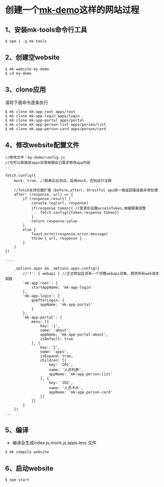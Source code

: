 # 创建一个<a href="https://ziaochina.github.io/mk-demo/" target="_blank">mk-demo</a>这样的网站过程

## 1、安装mk-tools命令行工具

```
$ npm i -g mk-tools
```


## 2、创建空website

```
$ mk website my-demo
$ cd my-demo
```

## 3、clone应用

请将下面命令逐条执行

```
$ mk clone mk-app-root apps/root
$ mk clone mk-app-login apps/login
$ mk clone mk-app-portal apps/portal
$ mk clone mk-app-person-list apps/person/list
$ mk clone mk-app-person-card apps/person/card
```

## 4、修改website配置文件

```
//修改文件：my-demo/config.js
//也可以直接进apps目录根据自己需求修改app内容
...

fetch.config({
	mock: true, //脱离后台测试，启用mock，否则这行注释

	//fetch支持切面扩展（before,after），对restful api统一做返回值或者异常处理
	after: (response, url) => {
		if (response.result) {
			console.log(url, response)
			if(response.token){ //登录后设置accessToken,根据需要调整
				fetch.config({token:response.token})
			}
			return response.value
		}
		else {
			Toast.error(response.error.message)
			throw { url, response }
		}
	}
})

....

	_options.apps && _options.apps.config({
		//'*': { webapi } //正式网站应该有一个完整webapi对象，提供所有web请求函数
		'mk-app-root': {
			startAppName: 'mk-app-login'
		},
		'mk-app-login': {
			goAfterLogin: {
				appName: 'mk-app-portal'
			}
		},
		'mk-app-portal': {
			menu: [{
				key: '1',
				name: 'about',
				appName: 'mk-app-portal-about',
				isDefault: true
			}, {
				key: '2',
				name: 'apps',
				isExpand: true,
				children: [{
					key: '201',
					name: '人员列表',
					appName: 'mk-app-person-list'
				}, {
					key: '202',
					name: '人员卡片',
					appName: 'mk-app-person-card'
				}]
			}]
		}
	})
...
```

## 5、编译
- 编译会生成index.js,mock.js,apps.less 文件
```
$ mk compile website
```

## 6、启动website

```
$ npm start
```